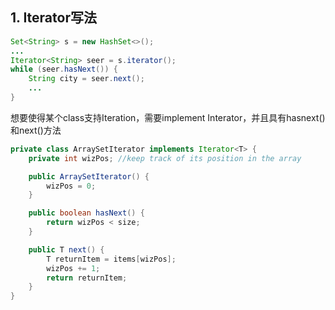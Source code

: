 ## 1. Iterator写法
```java
Set<String> s = new HashSet<>();
...
Iterator<String> seer = s.iterator();
while (seer.hasNext()) {
    String city = seer.next();
    ...
}
```

想要使得某个class支持Iteration，需要implement Interator，并且具有hasnext()和next()方法
```java
private class ArraySetIterator implements Iterator<T> {
    private int wizPos;	//keep track of its position in the array

    public ArraySetIterator() {
        wizPos = 0;
    }

    public boolean hasNext() {
        return wizPos < size;
    }

    public T next() {
        T returnItem = items[wizPos];
        wizPos += 1;
        return returnItem;
    }
}
```
<!--stackedit_data:
eyJoaXN0b3J5IjpbLTEwMjUzMDA4MjVdfQ==
-->